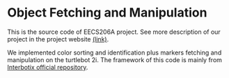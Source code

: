# Object Fetching and Manipulation
This is the source code of EECS206A project. See more description of our project in the project website [(link)](http://turtlebot2i.weebly.com).

We implemented color sorting and identification plus markers fetching and manipulation on the turtlebot 2i. The framework of this code is mainly from [Interbotix official repository](https://github.com/Interbotix/turtlebot2i).
